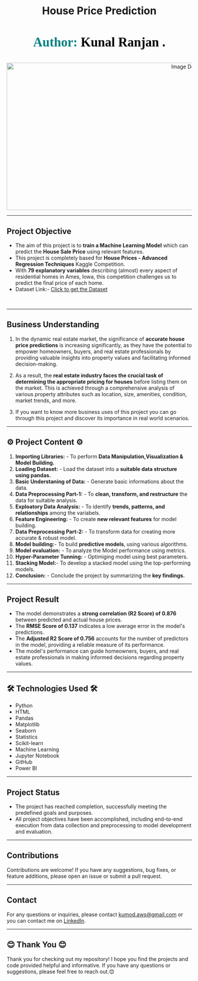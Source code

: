 <div align="center">
  
#  House Price Prediction     
</div>

<h3 align="center" style="font-size: 35px; color: #800080; font-family: Georgia;">
    <span style="color: #008080;"> Author:</span> 
    <span style="color: black;">Kunal Ranjan .</span>
</h3>
<p align="center">
  <img src="[https://github.com/BadBoy0170/House-Price-Prediction/blob/main/House-Price-Prediction-main/House.png]" alt="Image Description" width="1000" height="400">
</p>



---  
<h2> Project Objective  </h2>

* The aim of this project is to <b>train a Machine Learning Model</b> which can predict the <b>House Sale Price</b> using relevant features.<br>
* This project is completely based for <b>House Prices - Advanced Regression Techniques</b> Kaggle Competition.<br>
* With <b>79 explanatory variables</b> describing (almost) every aspect of residential homes in Ames, Iowa, this competition challenges us to predict the final price of each home.<br>
* Dataset Link:- <a href="https://www.kaggle.com/competitions/house-prices-advanced-regression-techniques/data">Click to get the Dataset</a>
<br>


----
<h2> Business Understanding </h2>

1. In the dynamic real estate market, the significance of <b>accurate house price predictions</b> is increasing significantly, as they have the potential to empower homeowners, buyers, and real estate professionals by providing valuable insights into property values and facilitating informed decision-making.
    
2. As a result, the <b>real estate industry faces the crucial task of determining the appropriate pricing for houses</b> before listing them on the market. This is achieved through a comprehensive analysis of various property attributes such as location, size, amenities, condition, market trends, and more.

3. If you want to know more business uses of this project you can go through this project and discover its importance in real world scenarios.



----
<h2>⚙️ Project Content ⚙️ </h2>

1. <b> Importing Libraries:</b> - To perform <b>Data Manipulation,Visualization & Model Building.</b><br>    
2. <b> Loading Dataset:</b> - Load the dataset into a <b>suitable data structure using pandas.</b><br>
3. <b> Basic Understaning of Data:</b> - Generate basic informations about the data.<br>
4. <b> Data Preprocessing Part-1:</b> - To <b>clean, transform, and restructure</b> the data for suitable analysis.<br>
5. <b> Exploatory Data Analysis:</b> -  To  identify <b>trends, patterns, and relationships</b> among the variabels.<br>
6. <b> Feature Engineering:</b> -  To create <b>new relevant features</b> for model building.<br>
7. <b> Data Preprocessing Part-2:</b> - To transform data for creating more accurate & robust model.<br>
8. <b> Model building:</b>- To build <b>predictive models</b>, using various algorithms.<br>
9. <b> Model evaluation:</b> - To analyze the Model performance using metrics.<br>
10. <b> Hyper-Parameter Tunning:</b> - Optimiging model using best parameters.
11. <b> Stacking Model:</b>- To develop a stacked model using the top-performing models.<br>
12. <b> Conclusion:</b> - Conclude the project by summarizing the <b>key findings.</b><br>

----
<h2> Project Result  </h2>

* The model demonstrates a <b>strong correlation (R2 Score) of 0.876</b> between predicted and actual house prices.
* The <b>RMSE Score of 0.137</b> indicates a low average error in the model's predictions.
* The <b>Adjusted R2 Score of 0.756</b> accounts for the number of predictors in the model, providing a reliable measure of its performance.
* The model's performance can guide homeowners, buyers, and real estate professionals in making informed decisions regarding property values.


----

<h2>🛠 Technologies Used 🛠  </h2>
<ul>
  <li> Python</li>
  <li> HTML</li>
  <li> Pandas</li>
  <li> Matplotlib</li>
  <li> Seaborn</li>
  <li> Statistics</li>
  <li> Scikit-learn</li>
  <li> Machine Learning</li>
  <li> Jupyter Notebook</li>
  <li> GitHub</li>
  <li> Power BI</li>
</ul>


----

<h2> Project Status  </h2>

* The project has reached completion, successfully meeting the predefined goals and purposes.
* All project objectives have been accomplished, including end-to-end execution from data collection and preprocessing to model development and evaluation.

----


##  Contributions 

Contributions are welcome! If you have any suggestions, bug fixes, or feature additions, please open an issue or submit a pull request.

---

##  Contact 

For any questions or inquiries, please contact [kumod.aws@gmail.com](mailto:Rajveershikhawat07@gmail.com) or you can contact me on [LinkedIn](https://www.linkedin.com/in/kumod-sharma/).

---

<h2>😊 Thank You 😊 </h2>

<p>Thank you for checking out my repository! I hope you find the projects and code provided helpful and informative. If you have any questions or suggestions, please feel free to reach out.😊</p>
